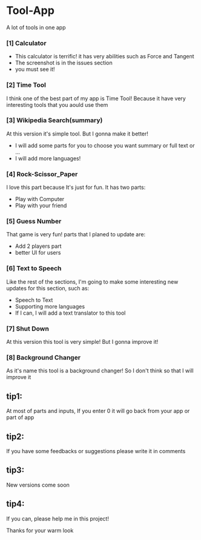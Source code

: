 # Tool-App
A lot of tools in one app
### [1] Calculator
* This calculator is terrific! it has very abilities such as Force and Tangent
* The screenshot is in the issues section
* you must see it!
### [2] Time Tool
I think one of the best part of my app is Time Tool! Because it have very interesting tools that you aould use them
### [3] Wikipedia Search(summary)
At this version it's simple tool. But I gonna make it better!
* I will add some parts for you to choose you want summary or full text or ...
* I will add more languages!
### [4] Rock-Scissor_Paper
I love this part because It's just for fun. It has two parts:
* Play with Computer
* Play with your friend 
### [5] Guess Number
That game is very fun! parts that I planed to update are:
* Add 2 players part
* better UI for users
### [6] Text to Speech
Like the rest of the sections, I'm going to make some interesting new updates for this section, such as:
* Speech to Text
* Supporting more languages
* If I can, I will add a text translator to this tool
### [7] Shut Down
At this version this tool is very simple! But I gonna improve it!
### [8] Background Changer
As it's name this tool is a background changer! So I don't think so that I will improve it
## tip1:
At most of parts and inputs, If you enter 0 it will go back from your app or part of app
## tip2:
If you have some feedbacks or suggestions please write it in comments
## tip3:
New versions come soon
## tip4:
If you can, please help me in this project!

Thanks for your warm look
